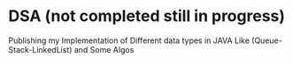 # DSA (not completed still in progress)
Publishing my Implementation of Different data types in JAVA Like (Queue-Stack-LinkedList) and Some Algos
